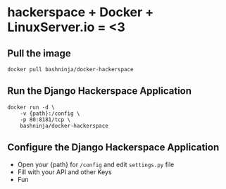 # hackerspace + Docker + LinuxServer.io = <3

## Pull the image

    docker pull bashninja/docker-hackerspace

## Run the Django Hackerspace Application

    docker run -d \
        -v {path}:/config \
        -p 80:8181/tcp \
        bashninja/docker-hackerspace

## Configure the Django Hackerspace Application

* Open your {path} for `/config` and edit `settings.py` file
* Fill with your API and other Keys
* Fun
